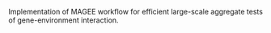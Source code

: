 Implementation of MAGEE workflow for efficient large-scale aggregate tests of gene-environment interaction.

